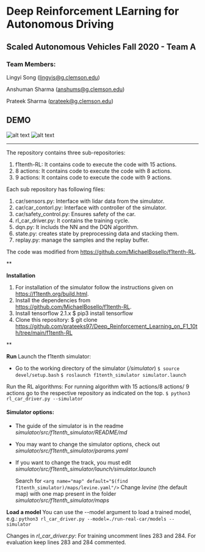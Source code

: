 [//]: # (Image References)

[image1]: ./demo/demo.gif

[image2]: ./demo/avoiding.gif

# Deep Reinforcement LEarning for Autonomous Driving


## Scaled Autonomous Vehicles Fall 2020 - Team A

### Team Members:

Lingyi Song (lingyis@g.clemson.edu)

Anshuman Sharma (anshums@g.clemson.edu)

Prateek Sharma (prateek@g.clemson.edu)

## DEMO

![alt text][image1]
![alt text][image2]

---

The repository contains three sub-repositories:
1. f1tenth-RL: It contains code to execute the code with 15 actions.
2. 8 actions: It contains code to execute the code with 8 actions.
3. 9 actions: It contains code to execute the code with 9 actions.

Each sub repository has following files:

1. car/sensors.py: Interface with lidar data from the simulator.
2. car/car_contorl.py: Interface with controller of the simulator.
3. car/safety_control.py: Ensures safety of the car.
4. rl_car_driver.py: It contains the training cycle.
5.  dqn.py: It includs the NN and the DQN algorithm.
6. state.py: creates state by preprocessing data and stacking them.
7. replay.py: manage the samples and the replay buffer.

The code was modified from https://github.com/MichaelBosello/f1tenth-RL.


**

**Installation**
1. For installation of the simulator follow the instructions given on https://f1tenth.org/build.html.
2. Install the dependencies from https://github.com/MichaelBosello/f1tenth-RL.
3. Install tensorflow 2.1.x 
 $ pip3 install tensorflow
 4. Clone this repository:
 $ git clone https://github.com/prateeks97/Deep_Reinforcement_Learning_on_F1_10th/tree/main/f1tenth-RL

**

**Run**
Launch the f1tenth simulator:
-   Go to the working directory of the simulator (_/simulator_)
`$ source devel/setup.bash`
`$ roslaunch f1tenth_simulator simulator.launch`

Run the RL algorithms:
For running algorithm with 15 actions/8 actions/ 9 actions go to the respective repository as indicated on the top.
`$ python3 rl_car_driver.py --simulator`

#### Simulator options:

-   The guide of the simulator is in the readme  _simulator/src/f1tenth_simulator/README/md_
    
-   You may want to change the simulator options, check out  _simulator/src/f1tenth_simulator/params.yaml_
    
-   If you want to change the track, you must edit  _simulator/src/f1tenth_simulator/launch/simulator.launch_
    
    Search for  `<arg name="map" default="$(find f1tenth_simulator)/maps/levine.yaml"/>`  Change  _levine_  (the default map) with one map present in the folder  _simulator/src/f1tenth_simulator/maps_

**Load a model**
You can use the --model argument to load a trained model, e.g.:
`python3 rl_car_driver.py --model=./run-real-car/models --simulator`

Changes in *rl_car_driver.py*: For training uncomment lines 283 and 284. For evaluation keep lines 283 and 284 commented.
